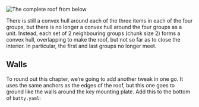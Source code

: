 ![The complete roof from below](img/butty/tweak-roof-6-bottom.png)

There is still a convex hull around each of the three items in each of the four
groups, but there is no longer a convex hull around the four groups as a unit.
Instead, each set of 2 neighbouring groups (chunk size 2) forms a convex hull,
overlapping to make the roof, but not so far as to close the interior. In
particular, the first and last groups no longer meet.

## Walls

To round out this chapter, we’re going to add another tweak in one go. It uses
the same anchors as the edges of the roof, but this one goes to ground like the
walls around the key mounting plate. Add this to the bottom of `butty.yaml`:
